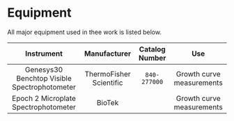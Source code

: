 # Equipment 

All major equipment used in thee work is listed below. 


| **Instrument** | **Manufacturer**| **Catalog Number** |**Use**|
|:--:|:--:|:--:|:--:|
|Genesys30 Benchtop Visible Spectrophotometer | ThermoFisher Scientific | `840-277000` | Growth curve measurements |
| Epoch 2 Microplate Spectrophotometer | BioTek | | Growth curve measurements | 
